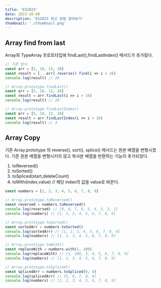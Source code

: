 ```yaml
---
title: 'ES2023'
date: 2023-10-09
description: 'ES2023 최신 문법 알아보기'
thumbnail: './thumbnail.png'
---
```


## Array find from last

Array와 TypeArray 프로토타입에 findLast(),findLastIndex() 메서드가 추가됬다.

```jsx
// 기존 방식
const arr = [5, 10, 15, 20]
const result = [...arr].reverse().find(i => i > 16)
console.log(result) // 20

// Array.prototype.findLast()
const arr = [5, 10, 15, 20]
const result = arr.findLast(i => i > 16)
console.log(result) // 20

// Array.prototype.findLastIndex()
const arr = [5, 10, 15, 20]
const result = arr.findLastIndex(i => i > 16)
console.log(result) // 3
```

## Array Copy

기존 Array.prototype 의 reverse(), sort(), splice() 메서드는 원본 배열을 변형시켰다. 기존 원본 배열을 변형시키지 않고 복사본 배열을 반환하는 기능이 추가되었다.

1. toReversed()
2. toSorted()
3. toSpliced(start,deleteCount)
4. toWith(index,value) // 해당 index의 값을 value로 바꾼다.

```jsx
const numbers = [1, 2, 3, 4, 5, 6, 7, 8, 9]

// Array.prototype.toReversed()
const reversed = numbers.toReversed()
console.log(reversed) // [9, 8, 7, 6, 5, 4, 3, 2, 1]
console.log(numbers) // [1, 2, 3, 4, 5, 6, 7, 8, 9]

// Array.prototype.toSorted()
const sortedArr = numbers.toSorted()
console.log(sortedArr) // [1, 2, 3, 4, 5, 6, 7, 8, 9]
console.log(numbers) // [1, 2, 3, 4, 5, 6, 7, 8, 9]

// Array.prototype.toWith()
const replaceWith = numbers.with(1, 100)
console.log(replaceWith) // [1, 100, 3, 4, 5, 6, 7, 8, 9]
console.log(numbers) // [1, 2, 3, 4, 5, 6, 7, 8, 9]

// Array.prototype.toSpliced()
const splicedArr = numbers.toSpliced(0, 4)
console.log(splicedArr) // [5, 6, 7, 8, 9]
console.log(numbers) // [1, 2, 3, 4, 5, 6, 7, 8, 9]
```
